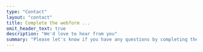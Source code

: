 ```yaml
---
type: "Contact"
layout: "contact"
title: Complete the webform ...
omit_header_text: true
description: "We'd love to hear from you"
summary: "Please let's know if you have any questions by completing the webform."
---
```


